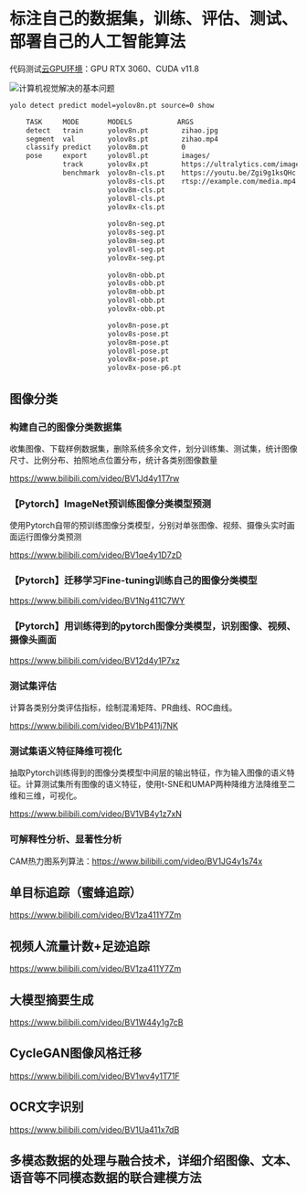 # 标注自己的数据集，训练、评估、测试、部署自己的人工智能算法

代码测试[云GPU环境](https://www.runpod.io/)：GPU RTX 3060、CUDA v11.8

![计算机视觉解决的基本问题](https://zihao-download.obs.cn-east-3.myhuaweicloud.com/img_bed/20220803/cv_fund.png)

```sh
yolo detect predict model=yolov8n.pt source=0 show

    TASK     MODE       MODELS           ARGS
    detect   train      yolov8n.pt        zihao.jpg
    segment  val        yolov8s.pt        zihao.mp4
    classify predict    yolov8m.pt        0
    pose     export     yolov8l.pt        images/
             track      yolov8x.pt        https://ultralytics.com/images/bus.jpg
             benchmark  yolov8n-cls.pt    https://youtu.be/Zgi9g1ksQHc
                        yolov8s-cls.pt    rtsp://example.com/media.mp4
                        yolov8m-cls.pt
                        yolov8l-cls.pt
                        yolov8x-cls.pt
    
                        yolov8n-seg.pt
                        yolov8s-seg.pt
                        yolov8m-seg.pt
                        yolov8l-seg.pt
                        yolov8x-seg.pt
                        
                        yolov8n-obb.pt
                        yolov8s-obb.pt
                        yolov8m-obb.pt
                        yolov8l-obb.pt
                        yolov8x-obb.pt

                        yolov8n-pose.pt
                        yolov8s-pose.pt
                        yolov8m-pose.pt
                        yolov8l-pose.pt
                        yolov8x-pose.pt
                        yolov8x-pose-p6.pt
```

## 图像分类

### 构建自己的图像分类数据集

收集图像、下载样例数据集，删除系统多余文件，划分训练集、测试集，统计图像尺寸、比例分布、拍照地点位置分布，统计各类别图像数量

<https://www.bilibili.com/video/BV1Jd4y1T7rw>

### 【Pytorch】ImageNet预训练图像分类模型预测

使用Pytorch自带的预训练图像分类模型，分别对单张图像、视频、摄像头实时画面运行图像分类预测

<https://www.bilibili.com/video/BV1qe4y1D7zD>

### 【Pytorch】迁移学习Fine-tuning训练自己的图像分类模型

<https://www.bilibili.com/video/BV1Ng411C7WY>

### 【Pytorch】用训练得到的pytorch图像分类模型，识别图像、视频、摄像头画面

<https://www.bilibili.com/video/BV12d4y1P7xz>

### 测试集评估

计算各类别分类评估指标，绘制混淆矩阵、PR曲线、ROC曲线。

<https://www.bilibili.com/video/BV1bP411j7NK>

### 测试集语义特征降维可视化

抽取Pytorch训练得到的图像分类模型中间层的输出特征，作为输入图像的语义特征。计算测试集所有图像的语义特征，使用t-SNE和UMAP两种降维方法降维至二维和三维，可视化。

<https://www.bilibili.com/video/BV1VB4y1z7xN>

### 可解释性分析、显著性分析

CAM热力图系列算法：<https://www.bilibili.com/video/BV1JG4y1s74x>

## 单目标追踪（蜜蜂追踪）

<https://www.bilibili.com/video/BV1za411Y7Zm>

## 视频人流量计数+足迹追踪

<https://www.bilibili.com/video/BV1za411Y7Zm>

## 大模型摘要生成

<https://www.bilibili.com/video/BV1W44y1g7cB>

## CycleGAN图像风格迁移

<https://www.bilibili.com/video/BV1wv4y1T71F>

## OCR文字识别

<https://www.bilibili.com/video/BV1Ua411x7dB>

## 多模态数据的处理与融合技术，详细介绍图像、文本、语音等不同模态数据的联合建模方法
